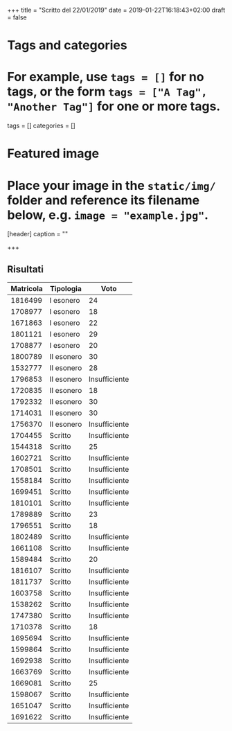 +++
title = "Scritto del 22/01/2019"
date = 2019-01-22T16:18:43+02:00
draft = false

# Tags and categories
# For example, use `tags = []` for no tags, or the form `tags = ["A Tag", "Another Tag"]` for one or more tags.
tags = []
categories = []

# Featured image
# Place your image in the `static/img/` folder and reference its filename below, e.g. `image = "example.jpg"`.
[header]
caption = ""

+++

## Risultati

Matricola | Tipologia | Voto
----------- | --------------- | ---------------
1816499 | I esonero | 24
1708977 | I esonero | 18
1671863 | I esonero | 22
1801121 | I esonero | 29
1708877 | I esonero | 20
1800789 | II esonero | 30
1532777 | II esonero | 28
1796853 | II esonero | Insufficiente
1720835 | II esonero | 18
1792332 | II esonero | 30
1714031 | II esonero | 30
1756370 | II esonero | Insufficiente
1704455 | Scritto | Insufficiente
1544318 | Scritto | 25
1602721 | Scritto | Insufficiente
1708501 | Scritto | Insufficiente
1558184 | Scritto | Insufficiente
1699451 | Scritto | Insufficiente
1810101 | Scritto | Insufficiente
1789889 | Scritto | 23
1796551 | Scritto | 18
1802489 | Scritto | Insufficiente
1661108 | Scritto | Insufficiente
1589484 | Scritto | 20
1816107 | Scritto | Insufficiente
1811737 | Scritto | Insufficiente
1603758 | Scritto | Insufficiente
1538262 | Scritto | Insufficiente
1747380 | Scritto | Insufficiente
1710378 | Scritto | 18
1695694 | Scritto | Insufficiente
1599864 | Scritto | Insufficiente
1692938 | Scritto | Insufficiente
1663769 | Scritto | Insufficiente
1669081 | Scritto | 25
1598067 | Scritto | Insufficiente
1651047 | Scritto | Insufficiente
1691622 | Scritto | Insufficiente
